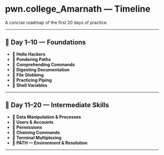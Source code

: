 # pwn.college_Amarnath — Timeline

A concise roadmap of the first 20 days of practice.

---

## 📅 Day 1–10 — Foundations
- 🔹 **Hello Hackers**
- 🔹 **Pondering Paths**
- 🔹 **Comprehending Commands**
- 🔹 **Digesting Documentation**
- 🔹 **File Globbing**
- 🔹 **Practicing Piping**
- 🔹 **Shell Variables**

---

## 📅 Day 11–20 — Intermediate Skills
- 🔸 **Data Manipulation & Processes**
- 🔸 **Users & Accounts**
- 🔸 **Permissions**
- 🔸 **Chaining Commands**
- 🔸 **Terminal Multiplexing**
- 🔸 **PATH — Environment & Resolution**

---
